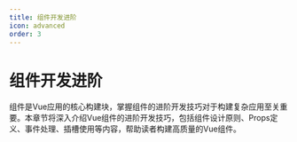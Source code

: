```yaml
---
title: 组件开发进阶
icon: advanced
order: 3
---
```


# 组件开发进阶

组件是Vue应用的核心构建块，掌握组件的进阶开发技巧对于构建复杂应用至关重要。本章节将深入介绍Vue组件的进阶开发技巧，包括组件设计原则、Props定义、事件处理、插槽使用等内容，帮助读者构建高质量的Vue组件。
